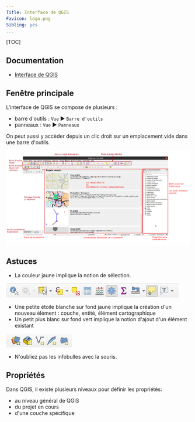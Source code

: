 ```yaml
---
Title: Interface de QGIS
Favicon: logo.png
Sibling: yes
...
```


[TOC]

## Documentation

* [Interface de QGIS](https://docs.qgis.org/3.10/fr/docs/user_manual/introduction/qgis_gui.html)

## Fenêtre principale

L'interface de QGIS se compose de plusieurs :

* barre d'outils : `Vue` ▶ `Barre d'outils`
* panneaux : `Vue` ▶ `Panneaux`

On peut aussi y accèder depuis un clic droit sur un emplacement vide dans une barre d'outils.

![Interface de QGIS](./media/interface.png)


## Astuces

* La couleur jaune implique la notion de sélection.

![Sélection](./media/vector_toolbar.png)

* Une petite étoile blanche sur fond jaune implique la création d'un nouveau élément : couche, entité, élément cartographique
* Un petit plus blanc sur fond vert implique la notion d'ajout d'un élément existant

![Sélection](./media/layer_toolbar.png)

* N'oubliez pas les infobulles avec la souris.

## Propriétés

Dans QGIS, il existe plusieurs niveaux pour définir les propriétés:

* au niveau général de QGIS
* du projet en cours
* d'une couche spécifique

